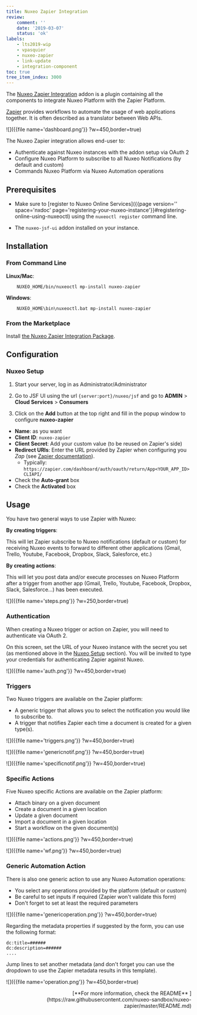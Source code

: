```yaml
---
title: Nuxeo Zapier Integration
review:
    comment: ''
    date: '2019-03-07'
    status: 'ok'
labels:
    - lts2019-wip
    - vpasquier
    - nuxeo-zapier
    - link-update
    - integration-component
toc: true
tree_item_index: 3000
---
```


The [Nuxeo Zapier Integration](https://connect.nuxeo.com/nuxeo/site/marketplace/package/nuxeo-zapier) addon is a plugin containing all the components to integrate Nuxeo Platform with the Zapier Platform.

[Zapier](https://zapier.com) provides workflows to automate the usage of web applications together. It is often described as a translator between Web APIs.

![]({{file name='dashboard.png'}} ?w=450,border=true)

The Nuxeo Zapier integration allows end-user to:

- Authenticate against Nuxeo instances with the addon setup via OAuth 2
- Configure Nuxeo Platform to subscribe to all Nuxeo Notifications (by default and custom)
- Commands Nuxeo Platform via Nuxeo Automation operations

## Prerequisites

- Make sure to [register to Nuxeo Online Services]({{page version='' space='nxdoc' page='registering-your-nuxeo-instance'}}#registering-online-using-nuxeoctl) using the `nuxeoctl register` command line.

- The `nuxeo-jsf-ui` addon installed on your instance.

## Installation

### From Command Line

**Linux/Mac**:

```
    NUXEO_HOME/bin/nuxeoctl mp-install nuxeo-zapier
```

**Windows**:

```
    NUXEO_HOME\bin\nuxeoctl.bat mp-install nuxeo-zapier
```

### From the Marketplace

Install [the Nuxeo Zapier Integration Package](https://connect.nuxeo.com/nuxeo/site/marketplace/package/nuxeo-zapier).

## Configuration

### Nuxeo Setup

1. Start your server, log in as Administrator/Administrator

1. Go to JSF UI using the url `{server:port}/nuxeo/jsf` and go to  **ADMIN** > **Cloud Services** > **Consumers**

1. Click on the **Add** button at the top right and fill in the popup window to configure **nuxeo-zapier**

  - **Name**: as you want
  - **Client ID**: `nuxeo-zapier`
  - **Client Secret**: Add your custom value (to be reused on Zapier's side)
  - **Redirect URIs**: Enter the URL provided by Zapier when configuring you _Zap_ (see [Zapier documentation](https://platform.zapier.com/docs/oauth)).
    - Typically: `https://zapier.com/dashboard/auth/oauth/return/App<YOUR_APP_ID>CLIAPI/`
  - Check the **Auto-grant** box
  - Check the **Activated** box

## Usage

You have two general ways to use Zapier with Nuxeo:

**By creating triggers**:

This will let Zapier subscribe to Nuxeo notifications (default or custom) for receiving Nuxeo events to forward to different other applications (Gmail, Trello, Youtube, Facebook, Dropbox, Slack, Salesforce, etc.)

**By creating actions**:

This will let you post data and/or execute processes on Nuxeo Platform after a trigger from another app  (Gmail, Trello, Youtube, Facebook, Dropbox, Slack, Salesforce...) has been executed.

![]({{file name='steps.png'}} ?w=250,border=true)

### Authentication

When creating a Nuxeo trigger or action on Zapier, you will need to authenticate via OAuth 2.

On this screen, set the URL of your Nuxeo instance with the secret you set (as mentioned above in the [Nuxeo Setup](#nuxeo-setup) section). You will be invited to type your credentials for authenticating Zapier against Nuxeo.

![]({{file name='auth.png'}} ?w=450,border=true)

### Triggers

Two Nuxeo triggers are available on the Zapier platform:

- A generic trigger that allows you to select the notification you would like to subscribe to.
- A trigger that notifies Zapier each time a document is created for a given type(s).

![]({{file name='triggers.png'}} ?w=450,border=true)

![]({{file name='genericnotif.png'}} ?w=450,border=true)

![]({{file name='specificnotif.png'}} ?w=450,border=true)

### Specific Actions

Five Nuxeo specific Actions are available on the Zapier platform:

- Attach binary on a given document
- Create a document in a given location
- Update a given document
- Import a document in a given location
- Start a workflow on the given document(s)

![]({{file name='actions.png'}} ?w=450,border=true)

![]({{file name='wf.png'}} ?w=450,border=true)

### Generic Automation Action

There is also one generic action to use any Nuxeo Automation operations:

- You select any operations provided by the platform (default or custom)
- Be careful to set inputs if required (Zapier won't validate this form)
- Don't forget to set at least the required parameters

![]({{file name='genericoperation.png'}} ?w=450,border=true)

Regarding the metadata properties if suggested by the form, you can use the following format:

```
dc:title=######
dc:description=######
....
```

Jump lines to set another metadata (and don't forget you can use the dropdown to use the Zapier metadata results in this template).

![]({{file name='operation.png'}} ?w=450,border=true)

<div style="text-align: right">
[**For more information, check the README**&nbsp;<i class="fa fa-long-arrow-right" aria-hidden="true"></i>](https://raw.githubusercontent.com/nuxeo-sandbox/nuxeo-zapier/master/README.md)
</div>
